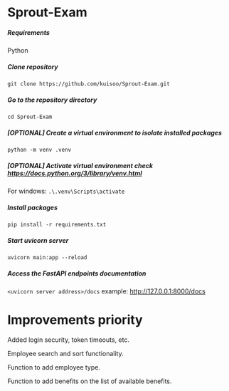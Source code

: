# Sprout-Exam
##### Requirements
Python
##### Clone repository
`git clone https://github.com/kuisoo/Sprout-Exam.git`
##### Go to the repository directory
`cd Sprout-Exam`
##### [OPTIONAL] Create a virtual environment to isolate installed packages
`python -m venv .venv`
##### [OPTIONAL] Activate virtual environment check https://docs.python.org/3/library/venv.html
For windows: `.\.venv\Scripts\activate` 
##### Install packages
`pip install -r requirements.txt`
##### Start uvicorn server 
`uvicorn main:app --reload`
##### Access the FastAPI endpoints documentation
`<uvicorn server address>/docs`
example: http://127.0.0.1:8000/docs
# Improvements priority
Added login security, token timeouts, etc.

Employee search and sort functionality.

Function to add employee type.

Function to add benefits on the list of available benefits.
